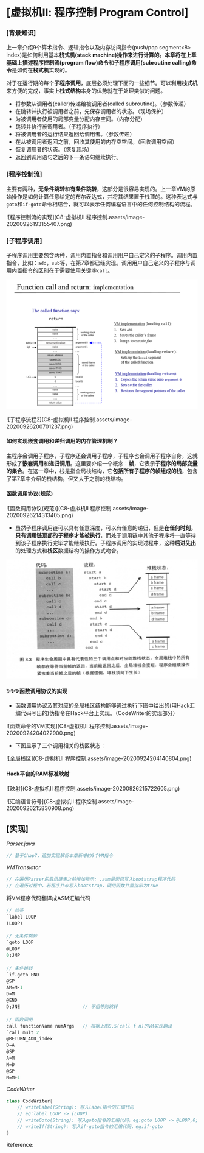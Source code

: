 # [虚拟机Ⅱ: 程序控制 Program Control]

### [背景知识]

上一章介绍9个算术指令、逻辑指令以及内存访问指令(push/pop segment<8> index)是如何利用基本**栈式机(stack machine)**操作来进行计算的。本章将在上章基础上描述**程序控制流(program flow)命令**和**子程序调用(subroutine calling)命令**是如何在**栈式机**实现的。

对于在运行期的每个**子程序调用**，底层必须处理下面的一些细节。可以利用**栈式机**来方便的完成，事实上**栈式结构**本身的优势就在于处理类似的问题。

- 将参数从调用者(caller)传递给被调用者(called subroutine)。（参数传递）
- 在跳转并执行被调用者之前，先保存调用者的状态。（现场保护）
- 为被调用者使用的局部变量分配内存空间。（内存分配）
- 跳转并执行被调用者。（子程序执行）
- 将被调用者的运行结果返回给调用者。（参数传递）
- 在从被调用者返回之前，回收其使用的内存空空间。（回收调用空间）
- 恢复调用者的状态。（恢复现场）
- 返回到调用语句之后的下一条语句继续执行。



### [程序控制流]

​		主要有两种，**无条件跳转**和**有条件跳转**，这部分是很容易实现的。上一章VM的原始操作是如何计算任意给定的布尔表达式，并将其结果置于栈顶的。这种表达式与`goto`和`if-goto`命令相结合，就可以表示任何编程语言中的任何控制结构的流程。

![程序控制流的实现](C8-虚拟机Ⅱ 程序控制.assets/image-20200926193155407.png)



### [子程序调用]

​		子程序调用主要包含两种，调用内置指令和调用用户自己定义的子程序。调用内置指令，比如：`add`，`sub`等，在第7章都已经实现。调用用户自己定义的子程序与调用内置指令的区别在于需要使用关键字`call`。

<img src="C8-虚拟机Ⅱ 程序控制.assets/image-20200926200604522.png" alt="子程序调用流程" style="zoom:67%;" />

![子程序流程2](C8-虚拟机Ⅱ 程序控制.assets/image-20200926200701237.png)



#### 如何实现嵌套调用和递归调用的内存管理机制？

​		主程序会调用子程序，子程序还会调用子程序，子程序也会调用子程序自身，这就形成了**嵌套调用**和**递归调用**。
​		这里要介绍一个概念：**帧**，它表示**子程序的局部变量的集合**。在这一章中，栈是指全局栈结构，它**包括所有子程序的帧组成的栈**，包含了第7章中介绍的栈结构，但又大于之前的栈结构。



#### 函数调用协议(规范)

![函数调用协议(规范)](C8-虚拟机Ⅱ 程序控制.assets/image-20200926214313405.png)



- 虽然子程序调用链可以具有任意深度，可以有任意的递归，但是**在任何时刻，只有调用链顶部的子程序才能被执行**，而处于调用链中其他子程序将一直等待到该子程序执行完毕才能继续执行。子程序调用的实现过程中，这种**后进先出**的处理方式和**栈区**数据结构的操作方式吻合。

<img src="C8-虚拟机Ⅱ 程序控制.assets/image-20200924203308549.png" alt="后进先出" style="zoom:67%;" />



#### ✨✨✨函数调用协议的实现

- 函数调用协议及其对应的全局栈区结构能够通过执行下图中给出的(用Hack汇编代码写出的)伪指令在Hack平台上实现。（CodeWriter的实现部分）

![函数命令的VM实现](C8-虚拟机Ⅱ 程序控制.assets/image-20200924204022900.png)



- 下图显示了三个调用相关的栈区状态：

![全局栈区](C8-虚拟机Ⅱ 程序控制.assets/image-20200924204140804.png)



#### Hack平台的RAM标准映射

![映射](C8-虚拟机Ⅱ 程序控制.assets/image-20200926215722605.png)

![汇编语言符号](C8-虚拟机Ⅱ 程序控制.assets/image-20200926215830908.png)



## [实现]

*Parser.java*

```java
// 基于Chap7，追加实现解析本章新增的6个VM指令
```

*VMTranslator*

```java
// 在遍历Parser的数组链表之前增加指示: .asm是否已写入bootstrap程序代码
// 在遍历过程中，若程序并未写入bootstrap，调用函数并置指示为true
```



将VM程序代码翻译成ASM汇编代码

```haxe
// 标签
`label LOOP
(LOOP)

// 无条件跳转
`goto LOOP
@LOOP
0;JMP

// 条件跳转
`if-goto END
@SP
AM=M-1
D=M
@END
D;JNE						// 不相等则跳转

// 函数调用
call functionName numArgs	// 根据上图8.5(call f n)的VM实现翻译
`call mult 2
@RETURN_ADD_index
D=A
@SP
A=M
M=D
@SP
M=M+1

```

*CodeWriter*

```java
class CodeWriter{
    // writeLabel(String): 写入label指令的汇编代码
    // eg:label LOOP -> (LOOP)
    // writeGoto(String): 写入goto指令的汇编代码，eg:goto LOOP -> @LOOP,0;jmp
    // writeIf(String): 写入if-goto指令的汇编代码，eg:if-goto
}
```



Reference: 

[jahnagoldman]: https://github.com/jahnagoldman

